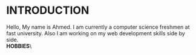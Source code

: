# INTRODUCTION
Hello, My name is Ahmed. I am currently a computer science freshmen at fast university. Also I am working on my web development skills side by side.\
**HOBBIES**\
